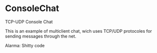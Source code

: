 # ConsoleChat
TCP-UDP Console Chat

This is an example of multiclient chat, wich uses TCP/UDP protocoles for sending messages through the net.

Alarma:
Shitty code
